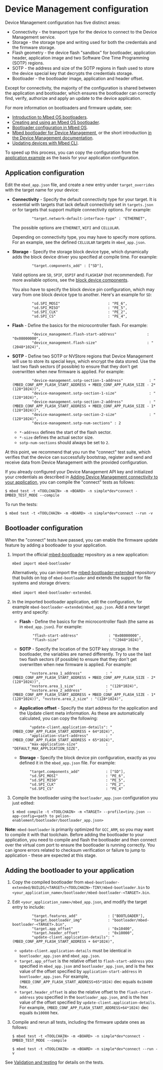 # Device Management configuration

Device Management configuration has five distinct areas:

- Connectivity - the transport type for the device to connect to the Device Management service.
- Storage - the storage type and writing used for both the credentials and the firmware storage.
- Flash geometry - the device flash "sandbox" for bootloader, application header, application image and two Software One Time Programming (SOTP) regions.
- SOTP - the address and size of the SOTP regions in flash used to store the device special key that decrypts the credentials storage.
- Bootloader - the bootloader image, application and header offset.

Except for connectivity, the majority of the configuration is shared between the application and bootloader, which ensures the bootloader can correctly find, verify, authorize and apply an update to the device application.

For more information on bootloaders and firmware update, see:

- [Introduction to Mbed OS bootloaders](../porting/bootloader.html).
- [Creating and using an Mbed OS bootloader](../tutorials/bootloader.html).
- [Bootloader configuration in Mbed OS](../reference/bootloader-configuration.html).
- [Mbed bootloader for Device Management](https://github.com/ARMmbed/mbed-bootloader), or the short introduction [in the Device Management documentation](https://www.pelion.com/docs/device-management/current/updating-firmware/bootloaders.html).
- [Updating devices with Mbed CLI](../tools/cli-update.html).

To speed up this process, you can copy the configuration from the [application example](https://github.com/ARMmbed/pelion-ready-example/blob/master/mbed_app.json) as the basis for your application configuration.

## Application configuration

Edit the `mbed_app.json` file, and create a new entry under `target_overrides` with the target name for your device:

- **Connectivity** - Specify the default connectivity type for your target. It is essential with targets that lack default connectivity set in `targets.json` or for targets that support multiple connectivity options. For example:

   ```
            "target.network-default-interface-type" : "ETHERNET",
   ```

   The possible options are `ETHERNET`, `WIFI` and `CELLULAR`.

   Depending on connectivity type, you may have to specify more options. For an example, see the defined `CELLULAR` targets in `mbed_app.json`.

- **Storage** - Specify the storage block device type, which dynamically adds the block device driver you specified at compile time. For example:

   ```
            "target.components_add" : ["SD"],
   ```

   Valid options are `SD`, `SPIF`, `QSPIF` and `FLASHIAP` (not recommended). For more available options, see the [block device components](https://github.com/ARMmbed/mbed-os/tree/master/components/storage/blockdevice).

   You also have to specify the block device pin configuration, which may vary from one block device type to another. Here's an example for `SD`:

   ```
            "sd.SPI_MOSI"                      : "PE_6",
            "sd.SPI_MISO"                      : "PE_5",
            "sd.SPI_CLK"                       : "PE_2",
            "sd.SPI_CS"                        : "PE_4",
   ```

- **Flash** - Define the basics for the microcontroller flash. For example:

   ```
            "device_management.flash-start-address"              : "0x08000000",
            "device_management.flash-size"                       : "(2048*1024)",
   ```

- **SOTP** - Define two SOTP or NVStore regions that Device Management will use to store its special keys, which encrypt the data stored. Use the last two flash sectors (if possible) to ensure that they don't get overwritten when new firmware is applied. For example:

   ```
            "device-management.sotp-section-1-address"            : "(MBED_CONF_APP_FLASH_START_ADDRESS + MBED_CONF_APP_FLASH_SIZE - 2*(128*1024))",
            "device-management.sotp-section-1-size"               : "(128*1024)",
            "device-management.sotp-section-2-address"            : "(MBED_CONF_APP_FLASH_START_ADDRESS + MBED_CONF_APP_FLASH_SIZE - 1*(128*1024))",
            "device-management.sotp-section-2-size"               : "(128*1024)",
            "device-management.sotp-num-sections" : 2
   ```

   - `*-address` defines the start of the flash sector.
   - `*-size` defines the actual sector size. 
   - `sotp-num-sections` should always be set to `2`.

At this point, we recommend that you run the "connect" test suite, which verifies that the device can successfully bootstrap, register and send and receive data from Device Management with the provided configuration.

If you already configured your Device Management API key and initialized your credentials as described in [Adding Device Management connectivity to your application](../mbed-os-pelion/device-management-for-mbed-os.html#adding-device-management-connectivity-to-your-application), you can compile the "connect" tests as follows:

```
$ mbed test -t <TOOLCHAIN> -m <BOARD> -n simple*dev*connect -DMBED_TEST_MODE --compile
```

To run the tests:

```
$ mbed test -t <TOOLCHAIN> -m <BOARD> -n simple*dev*connect --run -v
```

## Bootloader configuration

When the "connect" tests have passed, you can enable the firmware update feature by adding a bootloader to your application.

1. Import the official [mbed-bootloader](https://github.com/ARMmbed/mbed-bootloader/) repository as a new application:

    `mbed import mbed-bootloader`
  
    Alternatively, you can import the [mbed-bootloader-extended](https://github.com/ARMmbed/mbed-bootloader-extended/) repository that builds on top of `mbed-bootloader` and extends the support for file systems and storage drivers:
  
    `mbed import mbed-bootloader-extended`.

1. In the imported bootloader application, edit the configuration, for example `mbed-bootloader-extended/mbed_app.json`. Add a new target entry and specify:

   - **Flash** - Define the basics for the microcontroller flash (the same as in `mbed_app.json`). For example:

      ```
            "flash-start-address"              : "0x08000000",
            "flash-size"                       : "(2048*1024)",
      ```

   - **SOTP** - Specify the location of the SOTP key storage. In the bootloader, the variables are named differently. Try to use the last two flash sectors (if possible) to ensure that they don't get overwritten when new firmware is applied. For example:

    ```
            "nvstore.area_1_address"           : "(MBED_CONF_APP_FLASH_START_ADDRESS + MBED_CONF_APP_FLASH_SIZE - 2*(128*1024))",
            "nvstore.area_1_size"              : "(128*1024)",
            "nvstore.area_2_address"           : "(MBED_CONF_APP_FLASH_START_ADDRESS + MBED_CONF_APP_FLASH_SIZE - 1*(128*1024))", "nvstore.area_2_size" : "(128*1024)",
    ```

    - **Application offset** - Specify the start address for the application and the Update client meta information. As these are automatically calculated, you can copy the following:

    ```
            "update-client.application-details": "(MBED_CONF_APP_FLASH_START_ADDRESS + 64*1024)",
            "application-start-address"        : "(MBED_CONF_APP_FLASH_START_ADDRESS + 65*1024)",
            "max-application-size"             : "DEFAULT_MAX_APPLICATION_SIZE",
    ```

    - **Storage** - Specify the block device pin configuration, exactly as you defined it in the `mbed_app.json` file. For example:

    ```
            "target.components_add"            : ["SD"],
            "sd.SPI_MOSI"                      : "PE_6",
            "sd.SPI_MISO"                      : "PE_5",
            "sd.SPI_CLK"                       : "PE_2",
            "sd.SPI_CS"                        : "PE_4"
    ```

1. Compile the bootloader using the `bootloader_app.json` configuration you just edited:

   ```
   $ mbed compile -t <TOOLCHAIN> -m <TARGET> --profile=tiny.json --app-config=<path to pelion-enablement/bootloader/bootloader_app.json>
   ```

<span class="notes">**Note:** `mbed-bootloader` is primarily optimized for `GCC_ARM`, so you may want to compile it with that toolchain.
Before adding the bootloader to your application, you need to compile and flash the bootloader and then connect over the virtual com port to ensure the bootloader is running correctly. You can ignore errors related to checksum verification or failure to jump to application - these are expected at this stage.</span>

## Adding the bootloader to your application

1. Copy the compiled bootloader from `mbed-bootloader-extended/BUILDS/<TARGET>/<TOOLCHAIN>-TINY/mbed-bootloader.bin` to `<your_application_name>/bootloader/mbed-bootloader-<TARGET>.bin`.

1. Edit `<your_application_name>/mbed_app.json`, and modify the target entry to include:

   ```
            "target.features_add"              : ["BOOTLOADER"],
            "target.bootloader_img"            : "bootloader/mbed-bootloader-<TARGET>.bin",
            "target.app_offset"                : "0x10400",
            "target.header_offset"             : "0x10000",
            "update-client.application-details": "(MBED_CONF_APP_FLASH_START_ADDRESS + 64*1024)",
   ```
  
      - `update-client.application-details` must be identical in `bootloader_app.json` and `mbed_app.json`.
      - `target.app_offset` is the relative offset to `flash-start-address` you specified in `mbed_app.json` and `bootloader_app.json`, and is the hex value of the offset specified by `application-start-address` in `bootloader_app.json`. For example,  `(MBED_CONF_APP_FLASH_START_ADDRESS+65*1024)` dec equals `0x10400` hex.
      - `target.header_offset` is also the relative offset to the `flash-start-address` you specified in the `bootloader_app.json`, and is the hex value of the offset specified by `update-client.application-details`. For example, `(MBED_CONF_APP_FLASH_START_ADDRESS+64*1024)` dec equals `0x10000` hex.

1. Compile and rerun all tests, including the firmware update ones as follows:

   ```
   $ mbed test -t <TOOLCHAIN> -m <BOARD> -n simple*dev*connect -DMBED_TEST_MODE --compile

   $ mbed test -t <TOOLCHAIN> -m <BOARD> -n simple*dev*connect --run -v
   ```

See [Validation and testing](../mbed-os-pelion/device-management-test.html) for details on the tests.
